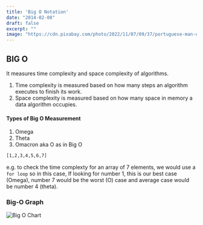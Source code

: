 ```yaml
---
title: 'Big O Notation'
date: "2014-02-08"
draft: false
excerpt: ""
image: "https://cdn.pixabay.com/photo/2022/11/07/09/37/portuguese-man-o-war-7576019_1280.jpg"
---
```


## BIG O

It measures time complexity and space complexity of algorithms.

1. Time complexity is measured based on how many steps an algorithm executes to finish its work.
1. Space complexity is measured based on how many space in memory a data algorithm occupies.


#### Types of Big O Measurement

1. Omega
1. Theta
1. Omacron aka O as in Big O

```bash
[1,2,3,4,5,6,7]
```
e.g. to check the time complexty for an array of 7 elements, we would use a `for loop` so 
in this case, If looking for number 1, this is our best case (Omega), number 7 would be the worst (O) case and average case would be number 4 (theta). 





### Big-O Graph
![Big O Chart](/images/big-o-chart.png)